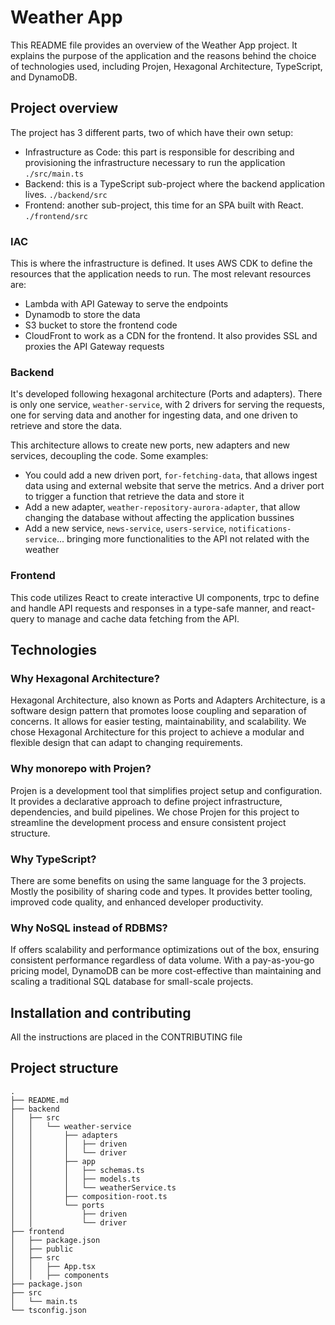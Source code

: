 # Weather App

This README file provides an overview of the Weather App project. It explains the purpose of the application and the
reasons behind the choice of technologies used, including Projen, Hexagonal Architecture, TypeScript, and DynamoDB.

## Project overview

The project has 3 different parts, two of which have their own setup:

- Infrastructure as Code: this part is responsible for describing and provisioning the infrastructure necessary to run the application `./src/main.ts`
- Backend: this is a TypeScript sub-project where the backend application lives. `./backend/src`
- Frontend: another sub-project, this time for an SPA built with React. `./frontend/src`

### IAC

This is where the infrastructure is defined. It uses AWS CDK to define the resources that the application needs to run.
The most relevant resources are:

- Lambda with API Gateway to serve the endpoints
- Dynamodb to store the data
- S3 bucket to store the frontend code
- CloudFront to work as a CDN for the frontend. It also provides SSL and proxies the API Gateway requests

### Backend

It's developed following hexagonal architecture (Ports and adapters). There is only one service, `weather-service`, with 2 drivers for serving the requests, one for serving data and another for ingesting data, and one driven to retrieve and store the data.

This architecture allows to create new ports, new adapters and new services, decoupling the code. Some examples:

- You could add a new driven port, `for-fetching-data`, that allows ingest data using and external website that serve the metrics. And a driver port to trigger a function that retrieve the data and store it
- Add a new adapter, `weather-repository-aurora-adapter`, that allow changing the database without affecting the application bussines
- Add a new service, `news-service`, `users-service`, `notifications-service`... bringing more functionalities to the API not related with the weather

### Frontend

This code utilizes React to create interactive UI components, trpc to define and handle API requests and responses in a type-safe manner, and react-query to manage and cache data fetching from the API.

## Technologies

### Why Hexagonal Architecture?

Hexagonal Architecture, also known as Ports and Adapters Architecture, is a software design pattern that promotes loose coupling and separation of concerns. It allows for easier testing, maintainability, and scalability. We chose Hexagonal Architecture for this project to achieve a modular and flexible design that can adapt to changing requirements.

### Why monorepo with Projen?

Projen is a development tool that simplifies project setup and configuration. It provides a declarative approach to define project infrastructure, dependencies, and build pipelines. We chose Projen for this project to streamline the development process and ensure consistent project structure.

### Why TypeScript?

There are some benefits on using the same language for the 3 projects. Mostly the posibility of sharing code and types. It provides better tooling, improved code quality, and enhanced developer productivity.

### Why NoSQL instead of RDBMS?

If offers scalability and performance optimizations out of the box, ensuring consistent performance regardless of data volume. With a pay-as-you-go pricing model, DynamoDB can be more cost-effective than maintaining and scaling a traditional SQL database for small-scale projects.

## Installation and contributing

All the instructions are placed in the CONTRIBUTING file

## Project structure

```
.
├── README.md
├── backend
│   ├── src
│   │   └── weather-service
│   │       ├── adapters
│   │       │   ├── driven
│   │       │   └── driver
│   │       ├── app
│   │       │   ├── schemas.ts
│   │       │   ├── models.ts
│   │       │   └── weatherService.ts
│   │       ├── composition-root.ts
│   │       └── ports
│   │           ├── driven
│   │           └── driver
├── frontend
│   ├── package.json
│   ├── public
│   ├── src
│   │   ├── App.tsx
│   │   ├── components
├── package.json
├── src
│   └── main.ts
└── tsconfig.json
```
